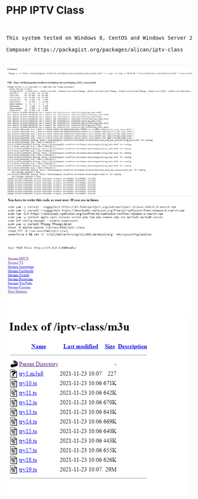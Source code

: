 <h1>PHP IPTV Class</h1>
</br>
<pre>
This system tested on Windows 8, CentOS and Windows Server 2003+ </br>
Composer https://packagist.org/packages/alican/iptv-class</pre>
</br>
<img src="img/1.png"></br>
<img src="img/2.png"></br>
<img src="img/3.png"></br>
